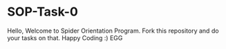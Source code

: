 # SOP-Task-0
Hello, Welcome to Spider Orientation Program. Fork this repository and do your tasks on that. Happy Coding :)
EGG
